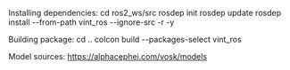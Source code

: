 Installing dependencies:
cd ros2_ws/src
rosdep init
rosdep update
rosdep install --from-path vint_ros --ignore-src -r -y 

Building package:
cd ..
colcon build --packages-select vint_ros


Model sources: https://alphacephei.com/vosk/models
